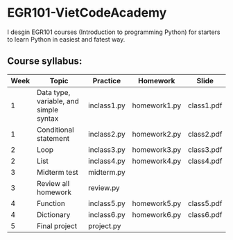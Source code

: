 # EGR101-VietCodeAcademy
I desgin EGR101 courses (Introduction to programming Python) for starters to learn Python in easiest and fatest way.

## Course syllabus:
|Week  | Topic | Practice | Homework | Slide |
|---| -------- |--------|----------|--------|
|1| Data type, variable, and simple syntax | inclass1.py | homework1.py | class1.pdf |
|1| Conditional statement | inclass2.py | homework2.py | class2.pdf|
|2| Loop | inclass3.py | homework3.py | class3.pdf|
|2| List | inclass4.py | homework4.py | class4.pdf|
|3| Midterm test | midterm.py | | |
|3| Review all homework | review.py | | |
|4| Function | inclass5.py | homework5.py | class5.pdf |
|4| Dictionary | inclass6.py | homework6.py | class6.pdf|
|5| Final project | project.py | | |


